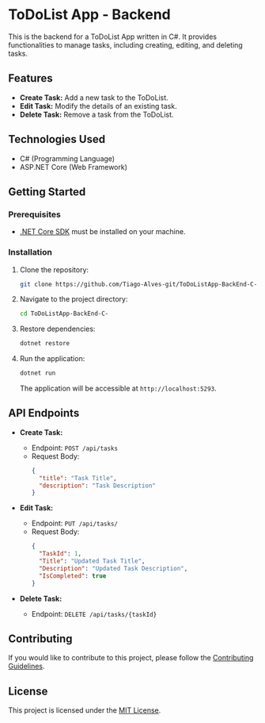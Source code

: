 # ToDoList App - Backend

This is the backend for a ToDoList App written in C#. It provides functionalities to manage tasks, including creating, editing, and deleting tasks.

## Features

- **Create Task:** Add a new task to the ToDoList.
- **Edit Task:** Modify the details of an existing task.
- **Delete Task:** Remove a task from the ToDoList.

## Technologies Used

- C# (Programming Language)
- ASP.NET Core (Web Framework)

## Getting Started

### Prerequisites

- [.NET Core SDK](https://dotnet.microsoft.com/download) must be installed on your machine.

### Installation

1. Clone the repository:

    ```bash
    git clone https://github.com/Tiago-Alves-git/ToDoListApp-BackEnd-C-
    ```

2. Navigate to the project directory:

    ```bash
    cd ToDoListApp-BackEnd-C-
    ```

3. Restore dependencies:

    ```bash
    dotnet restore
    ```

4. Run the application:

    ```bash
    dotnet run
    ```

    The application will be accessible at `http://localhost:5293`.

## API Endpoints

- **Create Task:**
  - Endpoint: `POST /api/tasks`
  - Request Body:
    ```json
    {
      "title": "Task Title",
      "description": "Task Description"
    }
    ```

- **Edit Task:**
  - Endpoint: `PUT /api/tasks/`
  - Request Body:
    ```json
    {
      "TaskId": 1,
      "Title": "Updated Task Title",
      "Description": "Updated Task Description",
      "IsCompleted": true
    }
    ```

- **Delete Task:**
  - Endpoint: `DELETE /api/tasks/{taskId}`

## Contributing

If you would like to contribute to this project, please follow the [Contributing Guidelines](CONTRIBUTING.md).

## License

This project is licensed under the [MIT License](LICENSE).
